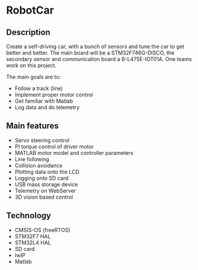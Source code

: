 # RobotCar

## Description

Create a self-driving car, with a bunch of sensors and tune the car to get better and better. The main board will be a STM32F746G-DISCO, the secondary sensor and communication board a B-L475E-IOT01A. One teams work on this project.

The main goals are to:
- Follow a track (line)
- Implement proper motor control
- Get familiar with Matlab
- Log data and do telemetry

## Main features


- Servo steering control
- PI torque control of driver motor
- MATLAB motor model and controller parameters
- Line following
- Collision avoidance
- Plotting data onto the LCD
- Logging onto SD card
- USB mass storage device
- Telemetry on WebServer
- 3D vision based control

## Technology

- CMSIS-OS (freeRTOS)
- STM32F7 HAL
- STM32L4 HAL
- SD card
- lwIP
- Matlab
